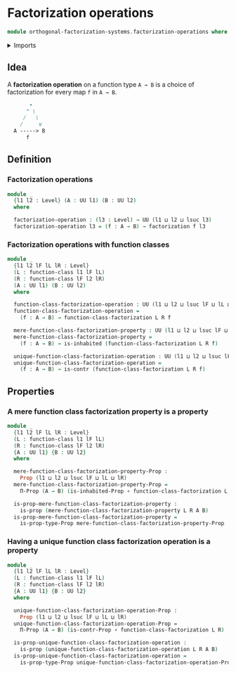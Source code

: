 # Factorization operations

```agda
module orthogonal-factorization-systems.factorization-operations where
```

<details><summary>Imports</summary>

```agda
open import foundation.contractible-types
open import foundation.dependent-pair-types
open import foundation.equivalences
open import foundation.functions
open import foundation.fundamental-theorem-of-identity-types
open import foundation.homotopies
open import foundation.identity-types
open import foundation.inhabited-types
open import foundation.propositions
open import foundation.structure-identity-principle
open import foundation.universe-levels

open import orthogonal-factorization-systems.factorizations-of-maps
open import orthogonal-factorization-systems.function-classes
```

</details>

## Idea

A **factorization operation** on a function type `A → B` is a choice of
factorization for every map `f` in `A → B`.

```md
       ∙
      ^ \
     /   \
    /     v
  A -----> B
      f
```

## Definition

### Factorization operations

```agda
module _
  {l1 l2 : Level} (A : UU l1) (B : UU l2)
  where

  factorization-operation : (l3 : Level) → UU (l1 ⊔ l2 ⊔ lsuc l3)
  factorization-operation l3 = (f : A → B) → factorization f l3
```

### Factorization operations with function classes

```agda
module _
  {l1 l2 lF lL lR : Level}
  (L : function-class l1 lF lL)
  (R : function-class lF l2 lR)
  (A : UU l1) (B : UU l2)
  where

  function-class-factorization-operation : UU (l1 ⊔ l2 ⊔ lsuc lF ⊔ lL ⊔ lR)
  function-class-factorization-operation =
    (f : A → B) → function-class-factorization L R f

  mere-function-class-factorization-property : UU (l1 ⊔ l2 ⊔ lsuc lF ⊔ lL ⊔ lR)
  mere-function-class-factorization-property =
    (f : A → B) → is-inhabited (function-class-factorization L R f)

  unique-function-class-factorization-operation : UU (l1 ⊔ l2 ⊔ lsuc lF ⊔ lL ⊔ lR)
  unique-function-class-factorization-operation =
    (f : A → B) → is-contr (function-class-factorization L R f)
```

## Properties

### A mere function class factorization property is a property

```agda
module _
  {l1 l2 lF lL lR : Level}
  (L : function-class l1 lF lL)
  (R : function-class lF l2 lR)
  {A : UU l1} {B : UU l2}
  where

  mere-function-class-factorization-property-Prop :
    Prop (l1 ⊔ l2 ⊔ lsuc lF ⊔ lL ⊔ lR)
  mere-function-class-factorization-property-Prop =
    Π-Prop (A → B) (is-inhabited-Prop ∘ function-class-factorization L R)

  is-prop-mere-function-class-factorization-property :
    is-prop (mere-function-class-factorization-property L R A B)
  is-prop-mere-function-class-factorization-property =
    is-prop-type-Prop mere-function-class-factorization-property-Prop
```

### Having a unique function class factorization operation is a property

```agda
module _
  {l1 l2 lF lL lR : Level}
  (L : function-class l1 lF lL)
  (R : function-class lF l2 lR)
  {A : UU l1} {B : UU l2}
  where

  unique-function-class-factorization-operation-Prop :
    Prop (l1 ⊔ l2 ⊔ lsuc lF ⊔ lL ⊔ lR)
  unique-function-class-factorization-operation-Prop =
    Π-Prop (A → B) (is-contr-Prop ∘ function-class-factorization L R)

  is-prop-unique-function-class-factorization-operation :
    is-prop (unique-function-class-factorization-operation L R A B)
  is-prop-unique-function-class-factorization-operation =
    is-prop-type-Prop unique-function-class-factorization-operation-Prop
```
